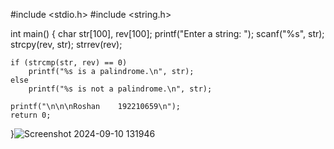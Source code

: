 #include <stdio.h>
#include <string.h>

int main() {
    char str[100], rev[100];
    printf("Enter a string: ");
    scanf("%s", str);
    strcpy(rev, str);
    strrev(rev);

    if (strcmp(str, rev) == 0)
        printf("%s is a palindrome.\n", str);
    else
        printf("%s is not a palindrome.\n", str);

    printf("\n\n\nRoshan    192210659\n");
    return 0;
}![Screenshot 2024-09-10 131946](https://github.com/user-attachments/assets/18fdc43a-3e3e-43ad-8a07-97b8878043d8)
